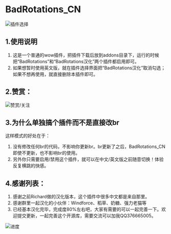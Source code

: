 # BadRotations_CN

![插件选择](http://wowdata.top/static/img/br/eg.png)

## 1.使用说明

1. 这是一个普通的wow插件，把插件下载后放到addons目录下，运行的时候把“BadRotations”和“BadRotations汉化”两个插件都启用即可。
2. 如果想暂时使用英文版，就在插件选择界面把“BadRotations汉化”取消勾选；如果不想再使用，就直接删除本插件即可。


## 2.赞赏：


![赞赏/关注](http://wowdata.top/static/img/my_info.png)


## 3.为什么单独搞个插件而不是直接改br
这样模式的好处在于：
1. 没有修改任何br的代码，不影响你更新br。br更新了之后，BadRotations_CN即使不更新，也不影响br的使用。
2. 另外你只需要启用/禁用这个插件，就可以在中文/英文版之前随意切换！体验反复横跳的快感。


## 4.感谢列表：

1. 感谢之前Richard做的汉化版本，这个插件中很多中文都是来自那里。
2. 感谢群里一起汉化的小伙伴：Windforce、稻草、奶糖、强力老猫等
3. 已经基本汉化完毕，完成度80%左右吧，大家有需要的可以一起完善一下。欢迎提交更新，一起完善这个开源库，需要交流可以加我QQ376665005。

![进度](http://wowdata.top/static/img/br/progress.png)

